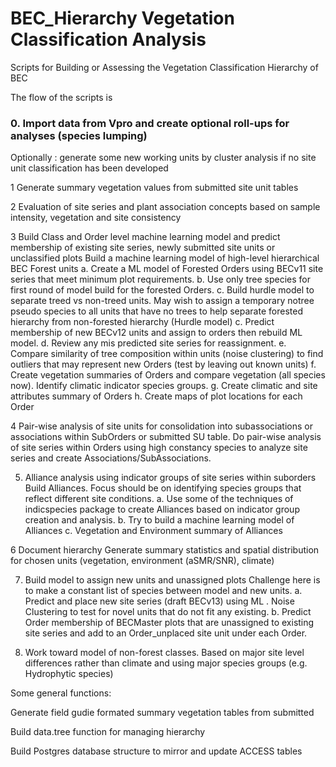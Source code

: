 # BEC_Hierarchy Vegetation Classification Analysis
Scripts for Building or Assessing the Vegetation Classification Hierarchy of BEC

The flow of the scripts is 
### 0. Import data from Vpro and create optional roll-ups for analyses (species lumping)

Optionally : generate some new working units by cluster analysis if no site unit classification has been developed

1 Generate summary vegetation values from submitted site unit tables

2 Evaluation of site series and plant association concepts based on sample intensity, vegetation and site consistency

3 Build Class and Order level machine learning model and predict membership of existing site series, newly submitted site units or unclassified plots
Build a machine learning model of high-level hierarchical BEC Forest units
a. Create a ML model of Forested Orders using BECv11 site series that meet minimum plot requirements.
b. Use only tree species for first round of model build for the forested Orders.
c. Build hurdle model to separate treed vs non-treed units.
	May wish to assign a temporary notree pseudo species to all units that have no trees to help separate forested hierarchy from non-forested hierarchy (Hurdle model)
c. Predict membership of new BECv12 units and assign to orders then rebuild ML model.
d. Review any mis predicted site series for reassignment.
e. Compare similarity of tree composition within units (noise clustering) to find outliers that may represent new Orders (test by leaving out known units)
f. Create vegetation summaries of Orders and compare vegetation (all species now). Identify climatic indicator species groups.
g. Create climatic and site attributes summary of Orders 
h. Create maps of plot locations for each Order

4 Pair-wise analysis of site units for consolidation into subassociations or associations within SubOrders or submitted SU table.
 Do pair-wise analysis of site series within Orders using high constancy species to analyze site series and create Associations/SubAssociations.

5. Alliance analysis using indicator groups of site series within suborders
Build Alliances. Focus should be on identifying species groups that reflect different site conditions.
a. Use some of the techniques of indicspecies package to create Alliances based on indicator group creation and analysis.
b. Try to build a machine learning model of Alliances
c. Vegetation and Environment summary of Alliances


6 Document hierarchy
Generate summary statistics and spatial distribution for chosen units (vegetation, environment (aSMR/SNR), climate)

7. Build model to assign new units and unassigned plots
Challenge here is to make a constant list of species between model and new units.
a. Predict  and place new site series (draft BECv13) using ML . Noise Clustering to test for novel units that do not fit any existing.
b. Predict Order membership of BECMaster plots that are unassigned to existing site series and add to an Order_unplaced site unit under each Order.

8. Work toward model of non-forest classes.
Based on major site level differences rather than climate and using major species groups (e.g. Hydrophytic species)

Some general functions:

Generate field gudie formated summary vegetation tables from submitted 

Build data.tree function for managing hierarchy

Build Postgres database structure to mirror and update ACCESS tables



